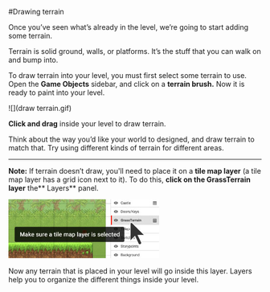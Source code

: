 #Drawing terrain

Once you’ve seen what’s already in the level, we’re going to start adding some terrain.

Terrain is solid ground, walls, or platforms. It’s the stuff that you can walk on and bump into.

To draw terrain into your level, you must first select some terrain to use. Open the **Game Objects** sidebar, and click on a **terrain brush.** Now it is ready to paint into your level. 

![](draw terrain.gif)

**Click and drag** inside your level to draw terrain.

Think about the way you’d like your world to designed, and draw terrain to match that. Try using different kinds of terrain for different areas.



---



**Note:** If terrain doesn’t draw, you'll need to place it on a **tile map layer** (a tile map layer has a grid icon next to it). To do this, **click on the GrassTerrain layer** the** Layers** panel.


![](select-tilemap-layer.jpg)

Now any terrain that is placed in your level will go inside this layer. Layers help you to organize the different things inside your level.
